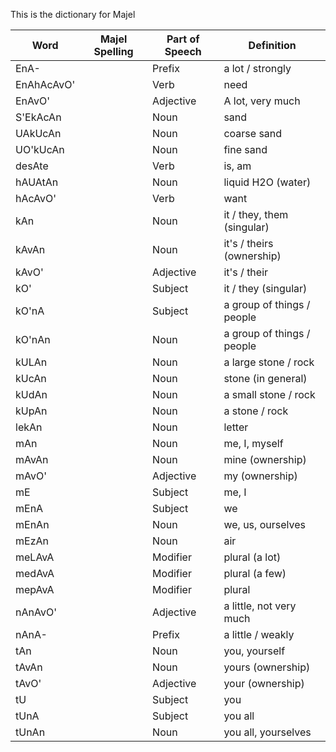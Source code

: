 This is the dictionary for Majel

| Word       | Majel Spelling | Part of Speech | Definition                 |
| ---------- | -------------- | -------------- | -------------------------- |
| EnA-       |                | Prefix         | a lot / strongly           |
| EnAhAcAvO' |                | Verb           | need                       |
| EnAvO'     |                | Adjective      | A lot, very much           |
| S'EkAcAn   |                | Noun           | sand                       |
| UAkUcAn    |                | Noun           | coarse sand                |
| UO'kUcAn   |                | Noun           | fine sand                  |
| desAte     |                | Verb           | is, am                     |
| hAUAtAn    |                | Noun           | liquid H2O (water)         |
| hAcAvO'    |                | Verb           | want                       |
| kAn        |                | Noun           | it / they, them (singular) |
| kAvAn      |                | Noun           | it's / theirs (ownership)  |
| kAvO'      |                | Adjective      | it's / their               |
| kO'        |                | Subject        | it / they (singular)       |
| kO'nA      |                | Subject        | a group of things / people |
| kO'nAn     |                | Noun           | a group of things / people |
| kULAn      |                | Noun           | a large stone / rock       |
| kUcAn      |                | Noun           | stone (in general)         |
| kUdAn      |                | Noun           | a small stone / rock       |
| kUpAn      |                | Noun           | a stone / rock             |
| lekAn      |                | Noun           | letter                     |
| mAn        |                | Noun           | me, I, myself              |
| mAvAn      |                | Noun           | mine (ownership)           |
| mAvO'      |                | Adjective      | my (ownership)             |
| mE         |                | Subject        | me, I                      |
| mEnA       |                | Subject        | we                         |
| mEnAn      |                | Noun           | we, us, ourselves          |
| mEzAn      |                | Noun           | air                        |
| meLAvA     |                | Modifier       | plural (a lot)             |
| medAvA     |                | Modifier       | plural (a few)             |
| mepAvA     |                | Modifier       | plural                     |
| nAnAvO'    |                | Adjective      | a little, not very much    |
| nAnA-      |                | Prefix         | a little / weakly          |
| tAn        |                | Noun           | you, yourself              |
| tAvAn      |                | Noun           | yours (ownership)          |
| tAvO'      |                | Adjective      | your (ownership)           |
| tU         |                | Subject        | you                        |
| tUnA       |                | Subject        | you all                    |
| tUnAn      |                | Noun           | you all, yourselves        |

